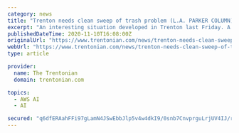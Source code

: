```yaml
---
category: news
title: "Trenton needs clean sweep of trash problem (L.A. PARKER COLUMN)"
excerpt: "An interesting situation developed in Trenton last Friday. A capital city in a fight against violence, murder and blight, had only one of four street sweepers in action. Two were inoperable with ..."
publishedDateTime: 2020-11-10T16:08:00Z
originalUrl: "https://www.trentonian.com/news/trenton-needs-clean-sweep-of-trash-problem-l-a-parker-column/article_c768b9a0-2360-11eb-90d4-63cecefd3ce7.html"
webUrl: "https://www.trentonian.com/news/trenton-needs-clean-sweep-of-trash-problem-l-a-parker-column/article_c768b9a0-2360-11eb-90d4-63cecefd3ce7.html"
type: article

provider:
  name: The Trentonian
  domain: trentonian.com

topics:
  - AWS AI
  - AI

secured: "q6dfERAahFFi97gLamN4JSwEbbJlp5v4w4dkI9/0snb7CnvprguLrjUV4IJ/rhHyky4cTJ9PiD96k7lZbiKovy1Hf52wiUcBYDzixj9N9nI1HRcLckhCnbueAQ56hcRAbeBTtK7ja3EcTkWtMzZLXbuOYKk7v8GTOO2T1OI8KMi/W2WP58v20uLyOfLKG7OiNs70tICYk/MlwGIaxSTA+qIlKimV2qTXDQppy/2kbpO3ffAa5Q+yAzwGPRD/ys29fxRRAbkkoqsriGDeZ7YfSFXjQmLfNazdIhVafQQaumkUdxxKpbv9HL00chg0RjLgfxc8O63/B+2DfYoZV2lwZvNCid9TN3qg/TfLEoJv0YI=;jeNHjaIrphGHOt2edD7SOA=="
---
```


